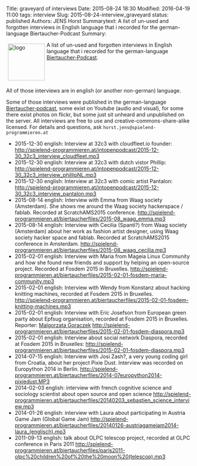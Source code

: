 Title: graveyard of interviews
Date: 2015-08-24 18:30
Modified: 2016-04-19 11:00
tags: interview
Slug: 2015-08-24-interview_graveyard
status: published
Authors: JENS Horst
Summarytext: A list of un-used and forgotten interviews in English language that i recorded for the german-language Biertaucher-Podcast</a>
Summary: <div style="float: left; padding:5px"><img src="/images/international-open-podcast-logo.png" width="100" alt="logo"></div>A list of un-used and forgotten interviews in English language that i recorded for the german-language <a href="http://biertaucher.at">Biertaucher-Podcast</a>.<div style="clear:both;"></div>


All of those interviews are in english (or another non-german) language.


Some of those interviews were published in the german-language [Biertaucher-podcast](http://biertaucher.at), some exist on Youtube (audio and visual), for some there exist photos on flickr, but some just sit unheard and unpublished on the server. All interviews are free to use and creative-commons-share-alike licensed. For details and questions, ask `horst.jens@spielend-programmieren.at`

  * 2015-12-30 english: Interview at 32c3 with cloudfleet.io founder: <http://spielend-programmieren.at/intopenpodcast/2015-12-30_32c3_interview_cloudfleet.mp3>
  * 2015-12-30 english: Interview at 32c3 with dutch vistor Phillip: <http://spielend-programmieren.at/intopenpodcast/2015-12-30_32c3_interview_phillipNL.mp3> 
  * 2015-12-30 english: Interview at 32c3 with comic artist Pantalon: <http://spielend-programmieren.at/intopenpodcast/2015-12-30_32c3_interview_pantalon.mp3>
  * 2015-08-14 english: Interview with Emma from Waag society (Amsterdam). She shows me around the Waag society hackerspace / fablab. Recorded at ScratchAMS2015 conference. <http://spielend-programmieren.at/biertaucherfiles/2015-08_waag_emma.mp3>
  * 2015-08-14 english: Interview with Cecilia (Spanti?) from Waag society (Amsterdam) about her work as fashion artist designer, using Waag society hacker space and fablab. Recorded at ScratchAMS2015 conference in Amsterdam. <http://spielend-programmieren.at/biertaucherfiles/2015-08_waag_cecilia.mp3>
  * 2015-02-01 english: Interview with Maria from Mageia Linux Community and how she found new friends and support by helping an open-source project. Recorded at Fosdem 2015 in Bruxelles. <http://spielend-programmieren.at/biertaucherfiles/2015-02-01-fosdem-maria-community.mp3>
  * 2015-02-01 english: Interview with Wendy from Konstanz about hacking knitting machines, recorded at Fosdem 2015 in Bruxelles. <http://spielend-programmieren.at/biertaucherfiles/2015-02-01-fosdem-knitting-machines.mp3>
  * 2015-02-01 english: Interview with Eric Josefson from European green party about Epfsug organisation, recorded at Fosdem 2015 in Bruxelles. Reporter: [Malgorzata Goraczek](https://www.linkedin.com/profile/view?id=AAkAABfPUXkBKYgnLXPf2At127cJNr8muvuP5CY) <http://spielend-programmieren.at/biertaucherfiles/2015-02-01-fosdem-diaspora.mp3>
  * 2015-02-01 english: Interview about social network Diaspora, recorded at Fosdem 2015 in Bruxelles: <http://spielend-programmieren.at/biertaucherfiles/2015-02-01-fosdem-diaspora.mp3>
  * 2014-07-15 english: Interview with Josi Zash?, a very young coding girl from Croatia, about her project Pixie Dust. Interview was recorded on Europython 2014 in Berlin. <http://spielend-programmieren.at/biertaucherfiles/2014-07europython2014-pixiedust.MP3>
  * 2014-02-03 english: interview with french cognitive science and sociology scientist about open source and open science <http://spielend-programmieren.at/biertaucherfiles/20140203_sebastien_science_interview.mp3>
  * 2014-01-26 english: interview with Laura about participating in Austria Game Jam (Global Game Jam) <http://spielend-programmieren.at/biertaucherfiles/20140126-austriagamejam2014-laura_(englisch).mp3>
  * 2011-09-13 english: talk about OLPC telescop project, recorded at OLPC conference in Paris 2011 <http://spielend-programmieren.at/biertaucherfiles/paris2011-olpc%20children%20of%20the%20moon%20(telescop).mp3>
  
  
<!--
  * 2015-10-17 english: Interview with Anna from Project Wunderkind (robot-programming-toy) <http://spielend-programmieren.at/biertaucherfiles/2015-10-11_robowunderkind.mp3>
  * 2014-06-12 english: interview with female journalist from Jarkarta about her Couchsufing experience in Vienna <http://spielend-programmieren.at/biertaucherfiles/2014-06-12-folge161_couchsurfing_interview_with_indonesian_journalist.mp3>  
  * 2014-06-12 spanish: interview with a lady talking about her couchsurfing experience and what is good about couchsurfing <http://spielend-programmieren.at/biertaucherfiles/2014-06-12-folge161_couchsurfing_interview_spanish.mp3>
* 2013-04-12 english: interview about coders without borders. bad stutter sound effects. <http://spielend-programmieren.at/biertaucherfiles/2013-04-12_coders_without_borders.wav>  
* 2011-11-02 english: interview with Joseph Mangan about immigrating from the USA to Austria  <http://spielend-programmieren.at/biertaucherfiles/biertaucher024_interview_mit_Joseph_Mangan_Immigrant_from_USA.mp3>
* 2011-08-19 english: interview with visitors from Brazil on Berlin Chaos Communication Camp 2011: <http://spielend-programmieren.at/biertaucherfiles/cccamp11-brazil.mp3>
* 2011-08-19 danish: interview with visitors from Denmark on Berlin Chaos Communication Camp 2011: <http://spielend-programmieren.at/biertaucherfiles/cccamp11_denmark.mp3>
  * 2011-08-19 english: interview with Tim from Denmark (on Berlin Chaos Communication Camp 2011) about geeky girls: <http://spielend-programmieren.at/biertaucherfiles/cccamp11_denmark_about_geekygirls.mp3>
  * 2011-08-19 english / french: interview with visitor from Franche about Berlin Chaos Communication Camp 2011: <http://spielend-programmieren.at/biertaucherfiles/cccamp11_france.mp3>
  * 2011-08-19 english: interview with visitor from Italy about Berlin Chaos Communication Camp 2011: <http://spielend-programmieren.at/biertaucherfiles/cccamp11_italy.mp3>
  * 2011-08-19 english: interview with Hugo, visitor from Portugal, about  from Berlin Chaos Communication Camp 2011: <http://spielend-programmieren.at/biertaucherfiles/cccamp11_portugal.mp3>
  * 2011-08-19 english: interview with Jane Can(?) about Spoace benefit program (cubesat) <http://spielend-programmieren.at/biertaucherfiles/cccamp11_space_benefit_program(cubesat).mp3>
  * 2011-09-13 english: interview with Johnatan about OLPC wireless internet connection in Madasgaskar <http://spielend-programmieren.at/biertaucherfiles/paris2011-johnatan%20olpc%20madasgaskar%20richtfunkstrecke.mp3>
  * 2011-09-13 english: interview: shipping OLPC laptops to Africa, part 1 of 2 <http://spielend-programmieren.at/biertaucherfiles/paris2011-miss%20kleider%20olpc%20to%20madasgaskar%20(part%201%20of%202).mp3>
  * 2011-09-13 english: interview: shipping OLPF laptops to Africa, part 2 of 2
* 2011-09-16 english / french: interview with thomas, ex-linux user group president of Strasbourg and now Windows/Mac user: <http://spielend-programmieren.at/biertaucherfiles/paris2011-thomas%20strassbourg%20luga%20font%20apple.mp3>


-->

